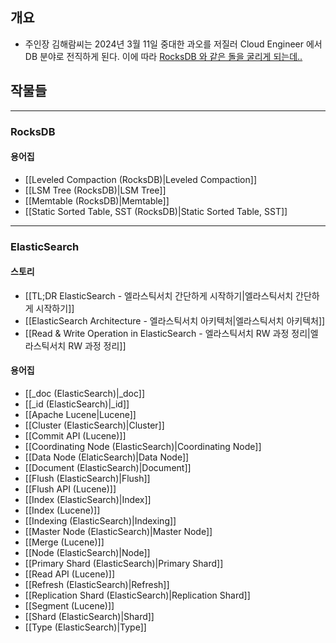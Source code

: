 ## 개요

- 주인장 김해람씨는 2024년 3월 11일 중대한 과오를 저질러 Cloud Engineer 에서 DB 분야로 전직하게 된다. 이에 따라 [RocksDB 와 같은 돌을 굴리게 되는데..](https://en.wikipedia.org/wiki/The_Myth_of_Sisyphus)

## 작물들

---
### RocksDB

#### 용어집 

- [[Leveled Compaction (RocksDB)|Leveled Compaction]]
- [[LSM Tree (RocksDB)|LSM Tree]]
- [[Memtable (RocksDB)|Memtable]]
- [[Static Sorted Table, SST (RocksDB)|Static Sorted Table, SST]]

---
### ElasticSearch

#### 스토리

- [[TL;DR ElasticSearch - 엘라스틱서치 간단하게 시작하기|엘라스틱서치 간단하게 시작하기]]
- [[ElasticSearch Architecture - 엘라스틱서치 아키텍처|엘라스틱서치 아키텍처]]
- [[Read & Write Operation in ElasticSearch - 엘라스틱서치 RW 과정 정리|엘라스틱서치 RW 과정 정리]]

#### 용어집

- [[_doc (ElasticSearch)|_doc]]
- [[_id (ElasticSearch)|_id]]
- [[Apache Lucene|Lucene]]
- [[Cluster (ElasticSearch)|Cluster]]
- [[Commit API (Lucene)]]
- [[Coordinating Node (ElasticSearch)|Coordinating Node]]
- [[Data Node (ElaticSearch)|Data Node]]
- [[Document (ElasticSearch)|Document]]
- [[Flush (ElasticSearch)|Flush]]
- [[Flush API (Lucene)]]
- [[Index (ElasticSearch)|Index]]
- [[Index (Lucene)]]
- [[Indexing (ElasticSearch)|Indexing]]
- [[Master Node (ElasticSearch)|Master Node]]
- [[Merge (Lucene)]]
- [[Node (ElasticSearch)|Node]]
- [[Primary Shard (ElasticSearch)|Primary Shard]]
- [[Read API (Lucene)]]
- [[Refresh (ElasticSearch)|Refresh]]
- [[Replication Shard (ElasticSearch)|Replication Shard]]
- [[Segment (Lucene)]]
- [[Shard (ElasticSearch)|Shard]]
- [[Type (ElasticSearch)|Type]]
